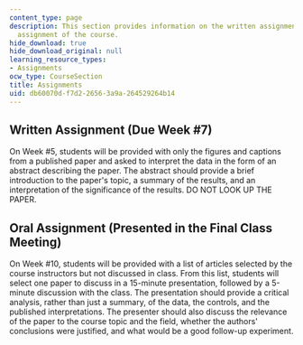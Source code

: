 ```yaml
---
content_type: page
description: This section provides information on the written assignment and the oral
  assignment of the course.
hide_download: true
hide_download_original: null
learning_resource_types:
- Assignments
ocw_type: CourseSection
title: Assignments
uid: db60070d-f7d2-2656-3a9a-264529264b14
---
```


Written Assignment (Due Week #7)
--------------------------------

On Week #5, students will be provided with only the figures and captions from a published paper and asked to interpret the data in the form of an abstract describing the paper. The abstract should provide a brief introduction to the paper's topic, a summary of the results, and an interpretation of the significance of the results. DO NOT LOOK UP THE PAPER.

Oral Assignment (Presented in the Final Class Meeting)
------------------------------------------------------

On Week #10, students will be provided with a list of articles selected by the course instructors but not discussed in class. From this list, students will select one paper to discuss in a 15-minute presentation, followed by a 5-minute discussion with the class. The presentation should provide a critical analysis, rather than just a summary, of the data, the controls, and the published interpretations. The presenter should also discuss the relevance of the paper to the course topic and the field, whether the authors' conclusions were justified, and what would be a good follow-up experiment.